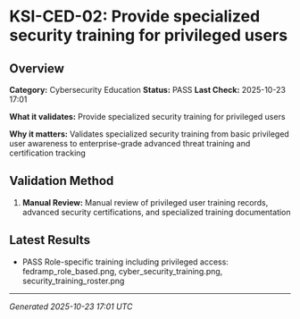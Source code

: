 # KSI-CED-02: Provide specialized security training for privileged users

## Overview

**Category:** Cybersecurity Education
**Status:** PASS
**Last Check:** 2025-10-23 17:01

**What it validates:** Provide specialized security training for privileged users

**Why it matters:** Validates specialized security training from basic privileged user awareness to enterprise-grade advanced threat training and certification tracking

## Validation Method

1. **Manual Review:** Manual review of privileged user training records, advanced security certifications, and specialized training documentation

## Latest Results

- PASS Role-specific training including privileged access: fedramp_role_based.png, cyber_security_training.png, security_training_roster.png

---
*Generated 2025-10-23 17:01 UTC*